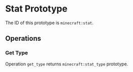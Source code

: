 # Stat Prototype

The ID of this prototype is `minecraft:stat`.

## Operations

### Get Type

Operation `get_type` returns `minecraft:stat_type` prototype.